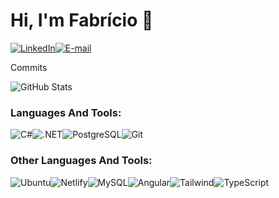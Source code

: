 # Hi, I'm Fabrício 👋

[![LinkedIn](https://img.shields.io/badge/LinkedIn-0077B5?style=for-the-badge&logo=linkedin&logoColor=white)](https://www.linkedin.com/in/fabriciosuhet/)[![E-mail](https://img.shields.io/badge/-Email-000?style=for-the-badge&logo=microsoft-outlook&logoColor=007BFF)](mailto:fabriciossuhet@gmail.com)  


Commits 

![GitHub Stats](https://github-readme-stats.vercel.app/api?username=fabriciosuhet&theme=transparent&bg_color=000&border_color=30A3DC&show_icons=true&icon_color=30A3DC&title_color=E94D5F&text_color=FFF)

### Languages And Tools:
![C#](https://img.shields.io/badge/C%23-239120?style=for-the-badge&logo=c-sharp&logoColor=white)![.NET](https://img.shields.io/badge/.NET-5C2D91?style=for-the-badge&logo=.net&logoColor=white)![PostgreSQL](https://img.shields.io/badge/PostgreSQL-000?style=for-the-badge&logo=postgresql)![Git](https://img.shields.io/badge/GIT-E44C30?style=for-the-badge&logo=git&logoColor=white)

### Other Languages And Tools:

![Ubuntu](https://img.shields.io/badge/Ubuntu-35495E?style=for-the-badge&logo=ubuntu&logoColor=2CA5E0)![Netlify](https://img.shields.io/badge/netlify-%23000000.svg?style=for-the-badge&logo=netlify&logoColor=#00C7B7)![MySQL](https://img.shields.io/badge/MySQL-00000F?style=for-the-badge&logo=mysql&logoColor=white)![Angular](https://img.shields.io/badge/Angular-DD0031?style=for-the-badge&logo=angular&logoColor=white)![Tailwind](https://img.shields.io/badge/tailwindcss-%2338B2AC.svg?style=for-the-badge&logo=tailwind-css&logoColor=white)![TypeScript](https://img.shields.io/badge/TypeScript-007ACC?style=for-the-badge&logo=typescript&logoColor=white)


